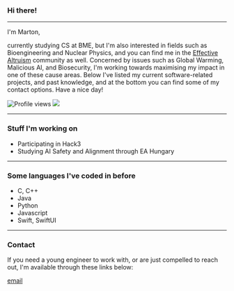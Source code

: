 ### Hi there! 

---

I'm Marton,

currently studying CS at BME, but I'm also interested in fields such as Bioengineering and Nuclear Physics, and you can find me in the [Effective Altruism](https://www.effectivealtruism.org/) community as well.
Concerned by issues such as Global Warming, Malicious AI, and Biosecurity, I'm working towards maximising my impact in one of these cause areas.
Below I've listed my current software-related projects, and past knowledge, and at the bottom you can find some of my contact options. 
Have a nice day!

![Profile views](https://gpvc.arturio.dev/csumpasd)  <img src="https://img.shields.io/github/followers/csumpasd?label=Follows" style=" float:left, margin-right:10px" />

---

### Stuff I'm working on

* Participating in Hack3
* Studying AI Safety and Alignment through EA Hungary

---

### Some languages I've coded in before

* C, C++
* Java
* Python
* Javascript
* Swift, SwiftUI

---

### Contact

If you need a young engineer to work with, or are just compelled to reach out, I'm available through these links below:

[email](mailto://marton@csutora.com)
